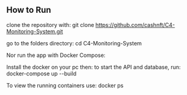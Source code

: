 ## How to Run

clone the repository with: git clone https://github.com/cashnft/C4-Monitoring-System.git

go to the folders directory: cd C4-Monitoring-System

Nor run the app with Docker Compose:

Install the docker on your pc then:
to start the API and database, run: docker-compose up --build

To view the running containers use: docker ps
